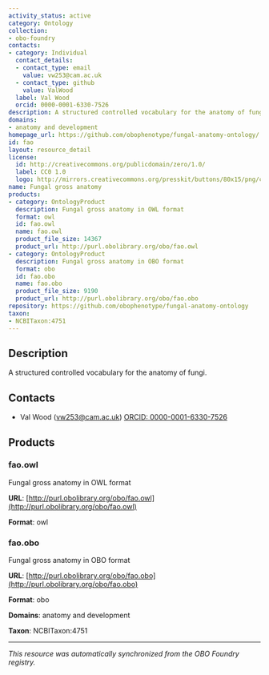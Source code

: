 ```yaml
---
activity_status: active
category: Ontology
collection:
- obo-foundry
contacts:
- category: Individual
  contact_details:
  - contact_type: email
    value: vw253@cam.ac.uk
  - contact_type: github
    value: ValWood
  label: Val Wood
  orcid: 0000-0001-6330-7526
description: A structured controlled vocabulary for the anatomy of fungi.
domains:
- anatomy and development
homepage_url: https://github.com/obophenotype/fungal-anatomy-ontology/
id: fao
layout: resource_detail
license:
  id: http://creativecommons.org/publicdomain/zero/1.0/
  label: CC0 1.0
  logo: http://mirrors.creativecommons.org/presskit/buttons/80x15/png/cc-zero.png
name: Fungal gross anatomy
products:
- category: OntologyProduct
  description: Fungal gross anatomy in OWL format
  format: owl
  id: fao.owl
  name: fao.owl
  product_file_size: 14367
  product_url: http://purl.obolibrary.org/obo/fao.owl
- category: OntologyProduct
  description: Fungal gross anatomy in OBO format
  format: obo
  id: fao.obo
  name: fao.obo
  product_file_size: 9190
  product_url: http://purl.obolibrary.org/obo/fao.obo
repository: https://github.com/obophenotype/fungal-anatomy-ontology
taxon:
- NCBITaxon:4751
---
```

## Description

A structured controlled vocabulary for the anatomy of fungi.

## Contacts

- Val Wood (vw253@cam.ac.uk) [ORCID: 0000-0001-6330-7526](https://orcid.org/0000-0001-6330-7526)

## Products

### fao.owl

Fungal gross anatomy in OWL format

**URL**: [http://purl.obolibrary.org/obo/fao.owl](http://purl.obolibrary.org/obo/fao.owl)

**Format**: owl

### fao.obo

Fungal gross anatomy in OBO format

**URL**: [http://purl.obolibrary.org/obo/fao.obo](http://purl.obolibrary.org/obo/fao.obo)

**Format**: obo

**Domains**: anatomy and development

**Taxon**: NCBITaxon:4751

---

*This resource was automatically synchronized from the OBO Foundry registry.*